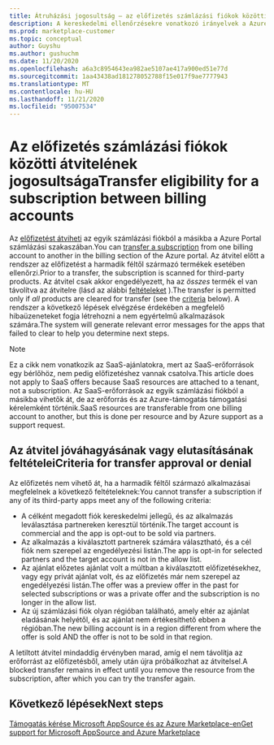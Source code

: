 ```yaml
---
title: Átruházási jogosultság – az előfizetés számlázási fiókok közötti továbbítására vonatkozó irányelvek, Azure Marketplace
description: A kereskedelmi ellenőrzésekre vonatkozó irányelvek a Azure Portalban lévő számlázási fiókok közötti előfizetés átadása előtt.
ms.prod: marketplace-customer
ms.topic: conceptual
author: Guyshu
ms.author: gushuchm
ms.date: 11/20/2020
ms.openlocfilehash: a6a3c8954643ea982ae5107ae417a900ed51e77d
ms.sourcegitcommit: 1aa43438ad181278052788f15e017f9ae7777943
ms.translationtype: MT
ms.contentlocale: hu-HU
ms.lasthandoff: 11/21/2020
ms.locfileid: "95007534"
---
```

# <a name="transfer-eligibility-for-a-subscription-between-billing-accounts"></a><span data-ttu-id="8cae6-103">Az előfizetés számlázási fiókok közötti átvitelének jogosultsága</span><span class="sxs-lookup"><span data-stu-id="8cae6-103">Transfer eligibility for a subscription between billing accounts</span></span>

<span data-ttu-id="8cae6-104">Az [előfizetést átviheti](/azure/cost-management-billing/understand/subscription-transfer) az egyik számlázási fiókból a másikba a Azure Portal számlázási szakaszában.</span><span class="sxs-lookup"><span data-stu-id="8cae6-104">You can [transfer a subscription](/azure/cost-management-billing/understand/subscription-transfer) from one billing account to another in the billing section of the Azure portal.</span></span> <span data-ttu-id="8cae6-105">Az átvitel előtt a rendszer az előfizetést a harmadik féltől származó termékek esetében ellenőrzi.</span><span class="sxs-lookup"><span data-stu-id="8cae6-105">Prior to a transfer, the subscription is scanned for third-party products.</span></span> <span data-ttu-id="8cae6-106">Az átvitel csak akkor engedélyezett, ha az *összes* termék el van távolítva az átvitelre (lásd az alábbi [feltételeket](#criteria-for-transfer-approval-or-denial) ).</span><span class="sxs-lookup"><span data-stu-id="8cae6-106">The transfer is permitted only if *all* products are cleared for transfer (see the [criteria](#criteria-for-transfer-approval-or-denial) below).</span></span> <span data-ttu-id="8cae6-107">A rendszer a következő lépések elvégzése érdekében a megfelelő hibaüzeneteket fogja létrehozni a nem egyértelmű alkalmazások számára.</span><span class="sxs-lookup"><span data-stu-id="8cae6-107">The system will generate relevant error messages for the apps that failed to clear to help you determine next steps.</span></span>

> [!NOTE]
> <span data-ttu-id="8cae6-108">Ez a cikk nem vonatkozik az SaaS-ajánlatokra, mert az SaaS-erőforrások egy bérlőhöz, nem pedig előfizetéshez vannak csatolva.</span><span class="sxs-lookup"><span data-stu-id="8cae6-108">This article does not apply to SaaS offers because SaaS resources are attached to a tenant, not a subscription.</span></span> <span data-ttu-id="8cae6-109">Az SaaS-erőforrások az egyik számlázási fiókból a másikba vihetők át, de az erőforrás és az Azure-támogatás támogatási kérelemként történik.</span><span class="sxs-lookup"><span data-stu-id="8cae6-109">SaaS resources are transferable from one billing account to another, but this is done per resource and by Azure support as a support request.</span></span>

## <a name="criteria-for-transfer-approval-or-denial"></a><span data-ttu-id="8cae6-110">Az átvitel jóváhagyásának vagy elutasításának feltételei</span><span class="sxs-lookup"><span data-stu-id="8cae6-110">Criteria for transfer approval or denial</span></span>

<span data-ttu-id="8cae6-111">Az előfizetés nem vihető át, ha a harmadik féltől származó alkalmazásai megfelelnek a következő feltételeknek:</span><span class="sxs-lookup"><span data-stu-id="8cae6-111">You cannot transfer a subscription if any of its third-party apps meet any of the following criteria:</span></span>

- <span data-ttu-id="8cae6-112">A célként megadott fiók kereskedelmi jellegű, és az alkalmazás leválasztása partnereken keresztül történik.</span><span class="sxs-lookup"><span data-stu-id="8cae6-112">The target account is commercial and the app is opt-out to be sold via partners.</span></span>
- <span data-ttu-id="8cae6-113">Az alkalmazás a kiválasztott partnerek számára választható, és a cél fiók nem szerepel az engedélyezési listán.</span><span class="sxs-lookup"><span data-stu-id="8cae6-113">The app is opt-in for selected partners and the target account is not in the allow list.</span></span>
- <span data-ttu-id="8cae6-114">Az ajánlat előzetes ajánlat volt a múltban a kiválasztott előfizetésekhez, vagy egy privát ajánlat volt, és az előfizetés már nem szerepel az engedélyezési listán.</span><span class="sxs-lookup"><span data-stu-id="8cae6-114">The offer was a preview offer in the past for selected subscriptions or was a private offer and the subscription is no longer in the allow list.</span></span>
- <span data-ttu-id="8cae6-115">Az új számlázási fiók olyan régióban található, amely eltér az ajánlat eladásának helyétől, és az ajánlat nem értékesíthető ebben a régióban.</span><span class="sxs-lookup"><span data-stu-id="8cae6-115">The new billing account is in a region different from where the offer is sold AND the offer is not to be sold in that region.</span></span>

<span data-ttu-id="8cae6-116">A letiltott átvitel mindaddig érvényben marad, amíg el nem távolítja az erőforrást az előfizetésből, amely után újra próbálkozhat az átvitelsel.</span><span class="sxs-lookup"><span data-stu-id="8cae6-116">A blocked transfer remains in effect until you remove the resource from the subscription, after which you can try the transfer again.</span></span>

## <a name="next-steps"></a><span data-ttu-id="8cae6-117">Következő lépések</span><span class="sxs-lookup"><span data-stu-id="8cae6-117">Next steps</span></span>

[<span data-ttu-id="8cae6-118">Támogatás kérése Microsoft AppSource és az Azure Marketplace-en</span><span class="sxs-lookup"><span data-stu-id="8cae6-118">Get support for Microsoft AppSource and Azure Marketplace</span></span>](get-support.md)

